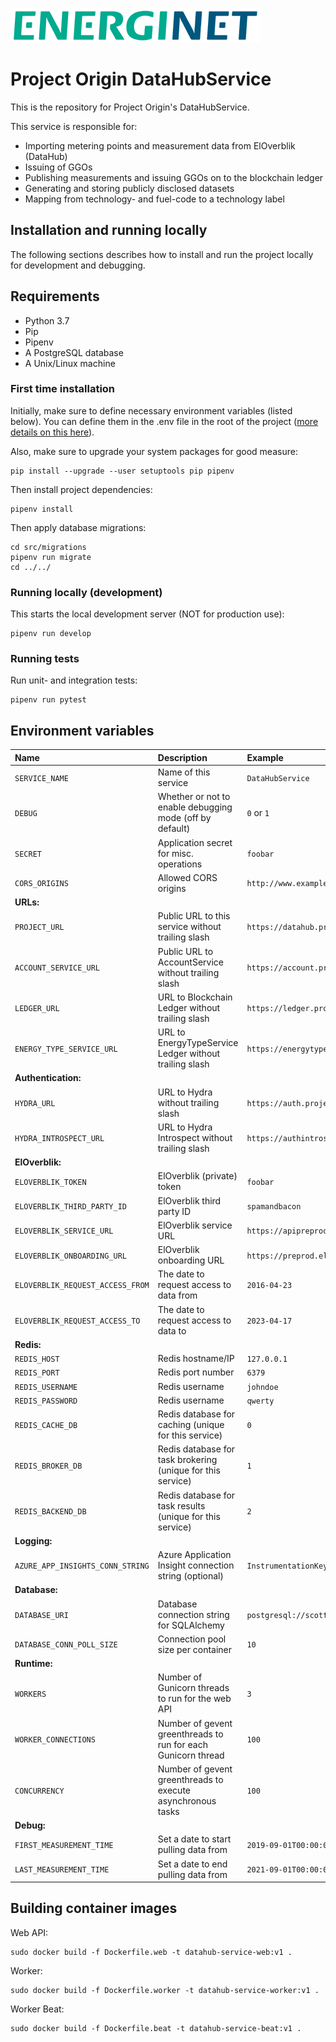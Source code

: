 ![alt text](doc/logo.png)

# Project Origin DataHubService

This is the repository for Project Origin's DataHubService.

This service is responsible for:

- Importing metering points and measurement data from ElOverblik (DataHub)
- Issuing of GGOs
- Publishing measurements and issuing GGOs on to the blockchain ledger
- Generating and storing publicly disclosed datasets
- Mapping from technology- and fuel-code to a technology label


## Installation and running locally

The following sections describes how to install and run the project locally for development and debugging.


## Requirements

- Python 3.7
- Pip
- Pipenv
- A PostgreSQL database
- A Unix/Linux machine

### First time installation


Initially, make sure to define necessary environment variables (listed below).
You can define them in the .env file in the root of the project
([more details on this here](https://pipenv-fork.readthedocs.io/en/latest/advanced.html#automatic-loading-of-env)).

Also, make sure to upgrade your system packages for good measure:
   
    pip install --upgrade --user setuptools pip pipenv

Then install project dependencies:

    pipenv install

Then apply database migrations:

    cd src/migrations
    pipenv run migrate
    cd ../../

### Running locally (development)

This starts the local development server (NOT for production use):

    pipenv run develop

### Running tests

Run unit- and integration tests:

    pipenv run pytest


## Environment variables

Name | Description | Example
:--- | :--- | :--- |
`SERVICE_NAME` | Name of this service | `DataHubService`
`DEBUG` | Whether or not to enable debugging mode (off by default) | `0` or `1`
`SECRET` | Application secret for misc. operations | `foobar`
`CORS_ORIGINS` | Allowed CORS origins | `http://www.example.com`
**URLs:** | |
`PROJECT_URL` | Public URL to this service without trailing slash | `https://datahub.projectorigin.dk`
`ACCOUNT_SERVICE_URL` | Public URL to AccountService without trailing slash | `https://account.projectorigin.dk`
`LEDGER_URL` | URL to Blockchain Ledger without trailing slash | `https://ledger.projectorigin.dk`
`ENERGY_TYPE_SERVICE_URL` | URL to EnergyTypeService Ledger without trailing slash | `https://energytype.projectorigin.dk`
**Authentication:** | |
`HYDRA_URL` | URL to Hydra without trailing slash | `https://auth.projectorigin.dk`
`HYDRA_INTROSPECT_URL` | URL to Hydra Introspect without trailing slash | `https://authintrospect.projectorigin.dk`
**ElOverblik:** | |
`ELOVERBLIK_TOKEN` | ElOverblik (private) token | `foobar`
`ELOVERBLIK_THIRD_PARTY_ID` | ElOverblik third party ID | `spamandbacon`
`ELOVERBLIK_SERVICE_URL` | ElOverblik service URL | `https://apipreprod.eloverblik.dk/ThirdPartyApi`
`ELOVERBLIK_ONBOARDING_URL` | ElOverblik onboarding URL | `https://preprod.eloverblik.dk/Authorization/authorization`
`ELOVERBLIK_REQUEST_ACCESS_FROM` | The date to request access to data from | `2016-04-23`
`ELOVERBLIK_REQUEST_ACCESS_TO` | The date to request access to data to | `2023-04-17`
**Redis:** | |
`REDIS_HOST` | Redis hostname/IP | `127.0.0.1`
`REDIS_PORT` | Redis port number | `6379`
`REDIS_USERNAME` | Redis username | `johndoe`
`REDIS_PASSWORD` | Redis username | `qwerty`
`REDIS_CACHE_DB` | Redis database for caching (unique for this service) | `0`
`REDIS_BROKER_DB` | Redis database for task brokering (unique for this service) | `1`
`REDIS_BACKEND_DB` | Redis database for task results (unique for this service) | `2`
**Logging:** | |
`AZURE_APP_INSIGHTS_CONN_STRING` | Azure Application Insight connection string (optional) | `InstrumentationKey=19440978-19a8-4d07-9a99-b7a31d99f313`
**Database:** | |
`DATABASE_URI` | Database connection string for SQLAlchemy | `postgresql://scott:tiger@localhost/mydatabase`
`DATABASE_CONN_POLL_SIZE` | Connection pool size per container | `10`
**Runtime:** | |
`WORKERS` | Number of Gunicorn threads to run for the web API | `3`
`WORKER_CONNECTIONS` | Number of gevent greenthreads to run for each Gunicorn thread | `100`
`CONCURRENCY` | Number of gevent greenthreads to execute asynchronous tasks | `100`
**Debug:** | |
`FIRST_MEASUREMENT_TIME` | Set a date to start pulling data from | `2019-09-01T00:00:00Z`
`LAST_MEASUREMENT_TIME` | Set a date to end pulling data from | `2021-09-01T00:00:00Z`

## Building container images

Web API:

    sudo docker build -f Dockerfile.web -t datahub-service-web:v1 .

Worker:

    sudo docker build -f Dockerfile.worker -t datahub-service-worker:v1 .

Worker Beat:

    sudo docker build -f Dockerfile.beat -t datahub-service-beat:v1 .
